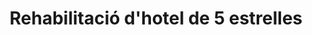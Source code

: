 ---
shortName: rehabilitacio-hotel-5-estrelles
title: Rehabilitació d'hotel de 5 estrelles
location: C/ del Forn de la Glòria Nº5, Palma
startYear: 2021
endYear: 2022
sponsor: Puro Group
mainImage: 
  url: /5-star-hotel-rehab/6_5_batcheditor_fotor
  urlhd: /5-star-hotel-rehab/6_5_batcheditor_fotor_main
  description: ""
images:
  - url: /5-star-hotel-rehab/6_1_batcheditor_fotor
    description: ""
  - url: /5-star-hotel-rehab/6_2_batcheditor_fotor
    description: ""
  - url: /5-star-hotel-rehab/6_3_batcheditor_fotor
    description: ""
  - url: /5-star-hotel-rehab/6_4_batcheditor_fotor
    description: ""
  - url: /5-star-hotel-rehab/6_5_batcheditor_fotor
    description: ""
---